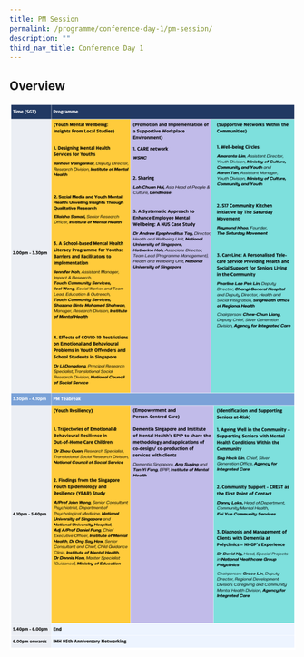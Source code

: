 ```yaml
---
title: PM Session
permalink: /programme/conference-day-1/pm-session/
description: ""
third_nav_title: Conference Day 1
---
```

## Overview
![day1pm](/images/day1pm.png)